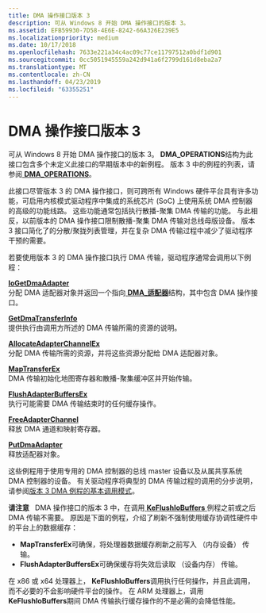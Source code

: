 ```yaml
---
title: DMA 操作接口版本 3
description: 可从 Windows 8 开始 DMA 操作接口的版本 3。
ms.assetid: EFB59930-7D58-4E6E-8242-66A326E239E5
ms.localizationpriority: medium
ms.date: 10/17/2018
ms.openlocfilehash: 7633e221a34c4ac09c77ce11797512a0bdf1d901
ms.sourcegitcommit: 0cc5051945559a242d941a6f2799d161d8eba2a7
ms.translationtype: MT
ms.contentlocale: zh-CN
ms.lasthandoff: 04/23/2019
ms.locfileid: "63355251"
---
```

# <a name="version-3-of-the-dma-operations-interface"></a>DMA 操作接口版本 3


可从 Windows 8 开始 DMA 操作接口的版本 3。 **DMA\_OPERATIONS**结构为此接口包含多个未定义此接口的早期版本中的新例程。 版本 3 中的例程的列表，请参阅[ **DMA\_OPERATIONS**](https://msdn.microsoft.com/library/windows/hardware/ff544071)。

此接口尽管版本 3 的 DMA 操作接口，则可跨所有 Windows 硬件平台具有许多功能，可启用内核模式驱动程序中集成的系统芯片 (SoC) 上使用系统 DMA 控制器的高级的功能线路。 这些功能通常包括执行散播-聚集 DMA 传输的功能。 与此相反，以前版本的 DMA 操作接口限制散播-聚集 DMA 传输对总线母版设备。 版本 3 接口简化了的分散/聚拢列表管理，并在复杂 DMA 传输过程中减少了驱动程序干预的需要。

若要使用版本 3 的 DMA 操作接口执行 DMA 传输，驱动程序通常会调用以下例程：

<a href="" id="iogetdmaadapter"></a>[**IoGetDmaAdapter**](https://msdn.microsoft.com/library/windows/hardware/ff549220)  
分配 DMA 适配器对象并返回一个指向[ **DMA\_适配器**](https://msdn.microsoft.com/library/windows/hardware/ff544062)结构，其中包含 DMA 操作接口。

<a href="" id="getdmatransferinfo"></a>[**GetDmaTransferInfo**](https://msdn.microsoft.com/library/windows/hardware/hh451125)  
提供执行由调用方所述的 DMA 传输所需的资源的说明。

<a href="" id="allocateadapterchannelex"></a>[**AllocateAdapterChannelEx**](https://msdn.microsoft.com/library/windows/hardware/hh406340)  
分配 DMA 传输所需的资源，并将这些资源分配给 DMA 适配器对象。

<a href="" id="maptransferex"></a>[**MapTransferEx**](https://msdn.microsoft.com/library/windows/hardware/hh406521)  
DMA 传输初始化地图寄存器和散播-聚集缓冲区并开始传输。

<a href="" id="flushadapterbuffersex"></a>[**FlushAdapterBuffersEx**](https://msdn.microsoft.com/library/windows/hardware/hh451102)  
执行可能需要 DMA 传输结束时的任何缓存操作。

<a href="" id="freeadapterchannel"></a>[**FreeAdapterChannel**](https://msdn.microsoft.com/library/windows/hardware/ff546507)  
释放 DMA 通道和映射寄存器。

<a href="" id="putdmaadapter"></a>[**PutDmaAdapter**](https://msdn.microsoft.com/library/windows/hardware/ff559965)  
释放适配器对象。

这些例程用于使用专用的 DMA 控制器的总线 master 设备以及从属共享系统 DMA 控制器的设备。 有关驱动程序将典型的 DMA 传输过程的调用的分步说明，请参阅[版本 3 DMA 例程的基本调用模式](basic-calling-pattern-for-version-3-dma-routines.md)。

**请注意**   DMA 操作接口的版本 3 中，在调用[ **KeFlushIoBuffers** ](https://msdn.microsoft.com/library/windows/hardware/ff552041)例程之前或之后 DMA 传输不需要。 原因是下面的例程，介绍了刷新不强制使用缓存协调性硬件中的平台上的数据缓存：

-   **MapTransferEx**可确保，将处理器数据缓存刷新之前写入 （内存设备） 传输。
-   **FlushAdapterBuffersEx**可确保缓存将失效后读取 （设备内存） 传输。

在 x86 或 x64 处理器上， **KeFlushIoBuffers**调用执行任何操作，并且此调用，而不必要的不会影响硬件平台的操作。 在 ARM 处理器上，调用**KeFlushIoBuffers**期间 DMA 传输执行缓存操作的不是必需的会降低性能。

 

 

 




